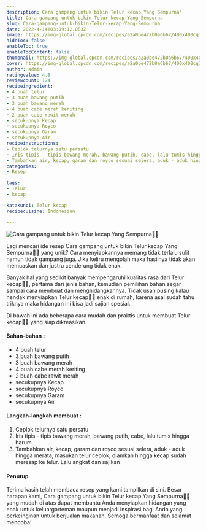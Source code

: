 ```yaml
---
description: Cara gampang untuk bikin Telur kecap Yang Sempurna"
title: Cara gampang untuk bikin Telur kecap Yang Sempurna
slug: Cara-gampang-untuk-bikin-Telur-kecap-Yang-Sempurna
date: 2022-4-14T03:09:12.063Z
image: https://img-global.cpcdn.com/recipes/a2a0be472b0a6b67/400x400cq70/photo.jpg
hideToc: false
enableToc: true
enableTocContent: false
thumbnail: https://img-global.cpcdn.com/recipes/a2a0be472b0a6b67/400x400cq70/photo.jpg
cover: https://img-global.cpcdn.com/recipes/a2a0be472b0a6b67/400x400cq70/photo.jpg
author: admin
ratingvalue: 4.8
reviewcount: 124
recipeingredient:
- 4 buah telur
- 3 buah bawang putih
- 3 buah bawang merah
- 4 buah cabe merah keriting
- 2 buah cabe rawit merah
- secukupnya Kecap
- secukupnya Royco
- secukupnya Garam
- secukupnya Air
recipeinstructions:
- Ceplok telurnya satu persatu
- Iris tipis - tipis bawang merah, bawang putih, cabe, lalu tumis hingga harum.
- Tambahkan air, kecap, garam dan royco sesuai selera, aduk - aduk hingga merata, masukan telur ceplok, diamkan hingga kecap sudah meresap ke telur. Lalu angkat dan sajikan
categories:
- Resep

tags:
- Telur
- kecap

katakunci: Telur kecap
recipecuisine: Indonesian

---
```


![Cara gampang untuk bikin Telur kecap Yang Sempurna👩‍🍳](https://img-global.cpcdn.com/recipes/a2a0be472b0a6b67/400x400cq70/photo.jpg)

Lagi mencari ide resep Cara gampang untuk bikin Telur kecap Yang Sempurna👩‍🍳 yang unik? Cara menyiapkannya memang tidak terlalu sulit namun tidak gampang juga. Jika keliru mengolah maka hasilnya tidak akan memuaskan dan justru cenderung tidak enak.

Banyak hal yang sedikit banyak mempengaruhi kualitas rasa dari Telur kecap👩‍🍳, pertama dari jenis bahan, kemudian pemilihan bahan segar sampai cara membuat dan menghidangkannya. Tidak usah pusing kalau hendak menyiapkan Telur kecap👩‍🍳 enak di rumah, karena asal sudah tahu triknya maka hidangan ini bisa jadi sajian spesial.

Di bawah ini ada beberapa cara mudah dan praktis untuk membuat Telur kecap👩‍🍳 yang siap dikreasikan.

<!--inarticleads1-->

#### Bahan-bahan :

- 4 buah telur
- 3 buah bawang putih
- 3 buah bawang merah
- 4 buah cabe merah keriting
- 2 buah cabe rawit merah
- secukupnya Kecap
- secukupnya Royco
- secukupnya Garam
- secukupnya Air

<!--inarticleads2-->

#### Langkah-langkah membuat :

1. Ceplok telurnya satu persatu
1. Iris tipis - tipis bawang merah, bawang putih, cabe, lalu tumis hingga harum.
1. Tambahkan air, kecap, garam dan royco sesuai selera, aduk - aduk hingga merata, masukan telur ceplok, diamkan hingga kecap sudah meresap ke telur. Lalu angkat dan sajikan

#### Penutup

Terima kasih telah membaca resep yang kami tampilkan di sini. Besar harapan kami, Cara gampang untuk bikin Telur kecap Yang Sempurna👩‍🍳 yang mudah di atas dapat membantu Anda menyiapkan hidangan yang enak untuk keluarga/teman maupun menjadi inspirasi bagi Anda yang berkeinginan untuk berjualan makanan. Semoga bermanfaat dan selamat mencoba!